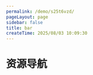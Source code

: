 ```yaml
---
permalink: /demo/s25t6vzd/
pageLayout: page
sidebar: false
title: bar
createTime: 2025/08/03 10:09:30
---
```


# 资源导航

<NavPage />